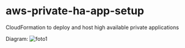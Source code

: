 # aws-private-ha-app-setup
CloudFormation to deploy and host high available private applications 

Diagram:
![foto1](https://user-images.githubusercontent.com/14105387/48376436-3bc02d80-e6cb-11e8-875f-bc84f6e99ae3.png)
